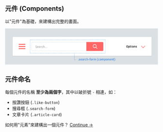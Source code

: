 元件 (Components)
----------

以"元件"為基礎，來建構出完整的畫面。

![](images/component-example.png)

## 元件命名
每個元件的名稱 **至少為兩個字**，其中以破折號 `-` 相連，如：

 * 按讚按鈕	(`.like-button`)
 * 搜尋框	(`.search-form`)
 * 文章卡片	(`.article-card`)

如何用"元素"來建構出一個元件？
[Continue →](elements.md)
<!-- {p:.pull-box} -->
